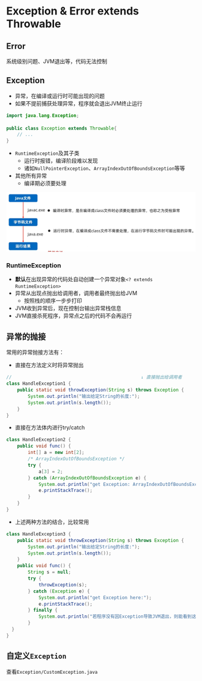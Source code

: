 # Exception & Error extends Throwable

## Error
系统级别问题、JVM退出等，代码无法控制

## Exception
* 异常，在编译或运行时可能出现的问题
* 如果不提前捕获处理异常，程序就会退出JVM终止运行

```java
import java.lang.Exception;

public class Exception extends Throwable{
    // ...
}
```

- `RuntimeException`及其子类
  - 运行时报错，编译阶段难以发现
  - 诸如`NullPointerException`、`ArrayIndexOutOfBoundsException`等等
- 其他所有异常
  - 编译期必须要处理

![img.png](Images/src/img.png)

### RuntimeException
- **默认**在出现异常的代码处自动创建一个异常对象`<? extends RuntimeException>`
- 异常从出现点抛出给调用者，调用者最终抛出给JVM
  - 按照栈的顺序一步步打印
- JVM收到异常后，现在控制台输出异常栈信息
- JVM直接杀死程序，异常点之后的代码不会再运行

## 异常的抛接
常用的异常抛接方法有：
- 直接在方法定义时将异常抛出
```java
//                                                ↓ 直接抛出给调用者
class HandleException1 {
    public static void throwException(String s) throws Exception {
        System.out.println("输出给定String的长度:");
        System.out.println(s.length());
    }
}
```
- 直接在方法体内进行try/catch
```java
class HandleException2 {
    public void func() {
        int[] a = new int[2];
        /* ArrayIndexOutOfBoundsException */
        try {
            a[3] = 2;
        } catch (ArrayIndexOutOfBoundsException e) {
            System.out.println("get Exception: ArrayIndexOutOfBoundsException");
            e.printStackTrace();
        }
    }
}
```
- 上述两种方法的结合，比较常用
```java
class HandleException3 {
    public static void throwException(String s) throws Exception {
        System.out.println("输出给定String的长度:");
        System.out.println(s.length());
    }
    public void func() {
        String s = null;
        try {
            throwException(s);
        } catch (Exception e) {
            System.out.println("get Exception here:");
            e.printStackTrace();
        } finally {
            System.out.println("若程序没有因Exception导致JVM退出，则能看到这一条");
        }
  }
}
```

## 自定义`Exception`
查看`Exception/CustomException.java`